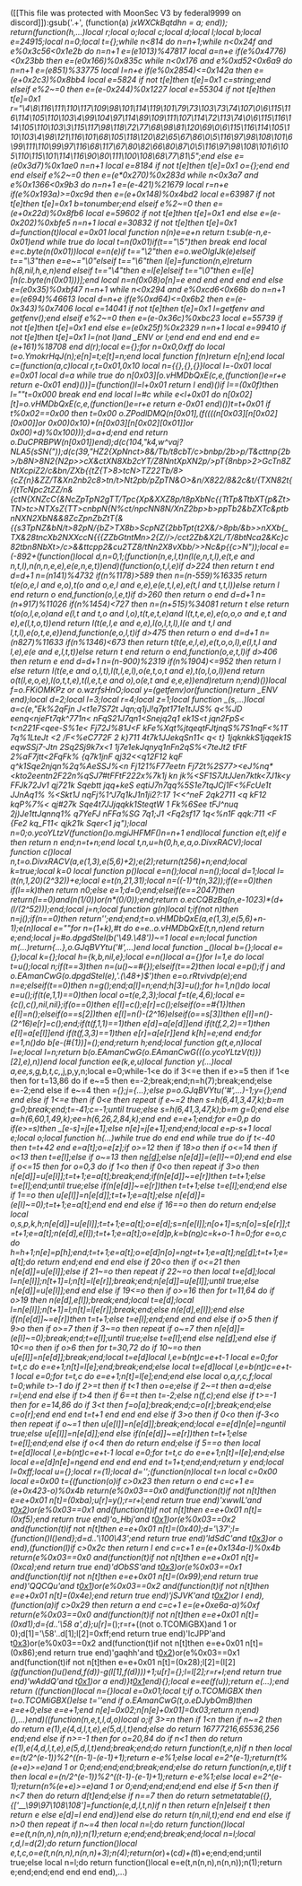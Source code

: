 ([[This file was protected with MoonSec V3 by federal9999 on discord]]):gsub('.+', (function(a) _jxWXCkBqtdhn = a; end)); return(function(h,...)local r;local o;local c;local d;local l;local b;local e=24915;local n=0;local t={};while n<814 do n=n+1;while n<0x24f and e%0x3c56<0x1e2b do n=n+1 e=(e*1013)%47817 local a=n+e if(e%0x4776)<0x23bb then e=(e*0x166)%0x835c while n<0x176 and e%0xd52<0x6a9 do n=n+1 e=(e*851)%33775 local l=n+e if(e%0x2854)<=0x142a then e=(e+0x2c3)%0x8bb4 local e=5824 if not t[e]then t[e]=0x1 c=string;end elseif e%2~=0 then e=(e-0x244)%0x1227 local e=55304 if not t[e]then t[e]=0x1 r="\4\8\116\111\110\117\109\98\101\114\119\101\79\73\103\73\74\107\0\6\115\116\114\105\110\103\4\99\104\97\114\89\109\111\107\114\72\113\74\0\6\115\116\114\105\110\103\3\115\117\98\118\72\77\68\98\81\120\69\0\6\115\116\114\105\110\103\4\98\121\116\101\68\105\118\120\82\65\67\86\0\5\116\97\98\108\101\6\99\111\110\99\97\116\68\117\67\80\82\66\80\87\0\5\116\97\98\108\101\6\105\110\115\101\114\116\90\80\111\100\108\68\77\81\5";end else e=(e*0x3d7)%0x1ae0 n=n+1 local e=8184 if not t[e]then t[e]=0x1 o={};end end end elseif e%2~=0 then e=(e*0x270)%0x283d while n<0x3a7 and e%0x1366<0x9b3 do n=n+1 e=(e-421)%21679 local r=n+e if(e%0x193a)>=0xc9d then e=(e+0x148)%0x4bd2 local e=63987 if not t[e]then t[e]=0x1 b=tonumber;end elseif e%2~=0 then e=(e+0x22d)%0x8fb6 local e=59602 if not t[e]then t[e]=0x1 end else e=(e-0x202)%0xbfe5 n=n+1 local e=30832 if not t[e]then t[e]=0x1 d=function(t)local e=0x01 local function n(n)e=e+n return t:sub(e-n,e-0x01)end while true do local t=n(0x01)if(t=="\5")then break end local e=c.byte(n(0x01))local e=n(e)if t=="\2"then e=o.weOIgIJk(e)elseif t=="\3"then e=e~="\0"elseif t=="\6"then l[e]=function(n,e)return h(8,nil,h,e,n)end elseif t=="\4"then e=l[e]elseif t=="\0"then e=l[e][n(c.byte(n(0x01)))];end local n=n(0x08)o[n]=e end end end end end else e=(e*0x35)%0xbf47 n=n+1 while n<0x294 and e%0xcd6<0x66b do n=n+1 e=(e*694)%46613 local d=n+e if(e%0xd64)<=0x6b2 then e=(e-0x343)%0x7406 local e=14041 if not t[e]then t[e]=0x1 l=getfenv and getfenv();end elseif e%2~=0 then e=(e-0x36c)%0xbc23 local e=55739 if not t[e]then t[e]=0x1 end else e=(e*0x25f)%0x2329 n=n+1 local e=99410 if not t[e]then t[e]=0x1 l=(not l)and _ENV or l;end end end end end e=(e+161)%18708 end d(r);local e={};for n=0x0,0xff do local t=o.YmokrHqJ(n);e[n]=t;e[t]=n;end local function f(n)return e[n];end local c=(function(a,c)local r,t=0x01,0x10 local n={{},{},{}}local l=-0x01 local e=0x01 local d=a while true do n[0x03][o.vHMDbQxE(c,e,(function()e=r+e return e-0x01 end)())]=(function()l=l+0x01 return l end)()if l==(0x0f)then l=""t=0x000 break end end local l=#c while e<l+0x01 do n[0x02][t]=o.vHMDbQxE(c,e,(function()e=r+e return e-0x01 end)())t=t+0x01 if t%0x02==0x00 then t=0x00 o.ZPodlDMQ(n[0x01],(f((((n[0x03][n[0x02][0x00]]or 0x00)*0x10)+(n[0x03][n[0x02][0x01]]or 0x00)+d)%0x100)));d=a+d;end end return o.DuCPRBPW(n[0x01])end);d(c(104,"k4,w^vaj?NLA5(sSN("));d(c(39,"HZ2{XpNnct>8&/Tb/t8cbT/c>bnbp/2b>p/T&cttnp{2b>/b8N>8N2{N2p>>cX&ctXN8Xb2cYT/Z8NntXpXN2p/>pT{8nbp>2>GcTn8ZNtXcpiZ2/c&bn/ZXb{{tZ{T>8>tcN>TZ22Tb/8>{cZ{n}&ZZ/T&Xn2nb2c8>tn/t>Nt2pb/pZpTN&O>&n/X822/8&2c&t/{TXN82t{/{tTcNpc2tZZ/n&{ctN{XNZcC{&NcZpTpN2gTT/Tpc{Xp&XXZ8*p/t8pXbNc{{TtTp&TtbXT{p&Zt>TN>tc>NTXsZ{TT>cnbpN{N%ct/npcNN8N/XnZ2bp>b>ppTb2&bZXTc&ptbnNXN2XbN&&8ZcZpnZbZtT{&{{s3TpNZ&bN/t>82pN/{bZ>TX8b>ScpNZ{2bbTpt{t2X&/>8pb/&b>>nXXb{_TX&28tncXb2N<XGnN>XXccN{{{ZZbGtntMn>2{Z//>/cct2Zb&X2L/T/8btNca2&Kc}c82tbn8NbXt>/c>&&ttcpp2&cu2TZ8/tNn2X8vXbb/>>Nc&p{{c>N"));local e=(-892+(function()local d,n=0,1;(function(n,e,l,t)n(l(e,n,t,l),e(t,e and n,t,l),n(n,n,e,e),e(e,n,e,t))end)(function(o,t,l,e)if d>224 then return t end d=d+1 n=(n*141)%4732 if(n%1178)>589 then n=(n-559)%16335 return t(e(o,e,l and e,o),t(o and o,e,l and e,e),e(e,t,l,e),e(t,l and t,t,l))else return l end return o end,function(o,l,e,t)if d>260 then return o end d=d+1 n=(n+917)%11026 if(n%1454)<727 then n=(n+515)%34081 return t else return t(o(o,l,e,o)and e(l,t and t,o and l,o),t(t,e,t,e)and l(t,t,e,e),e(o,o,o and e,t and e),e(l,t,o,t))end return l(t(e,l,e and e,e),l(o,l,t,l),l(e and t,l and l,t,l),e(o,t,e,e))end,function(e,o,l,t)if d>475 then return o end d=d+1 n=(n*827)%11633 if(n%1346)<673 then return t(t(e,e,l,e),e(t,o,o,l),e(l,t,l and l,e),e(e and e,l,t,t))else return t end return o end,function(o,e,t,l)if d>406 then return e end d=d+1 n=(n-900)%2319 if(n%1904)<=952 then return l else return l(t(e,e and o,l,t),l(t,l,e,l),o(e,t,o,t and e),t(o,l,o,l))end return o(t(l,e,o,e),l(o,t,t,e),t(l,e,t,e and o),o(e,t and e,e,e))end)return n;end)())local f=o.FKiOMKPz or o.wzrfsHnO;local y=(getfenv)or(function()return _ENV end);local d=2;local l=3;local r=4;local z=1;local function _(s,...)local a=c(e,"Ek%2qFjn J<t1e7S72t Jqn;q1jJ!q7pt171e1tJJS% q<%JD eenq<njeFt7qk^771n< nFqS21*J7qn1<Snejq2q1 ek1S<t jqn2FpS< t<n221F<qee-S%1e<  Fj72J%81J<F kFe%Xqt%jtqeqtFJtjnqS%7S1nqF<%1T 7q%1LteJt <2 /F<%eC772F 2 k}711 4t7k1JJekqSn11<  q< t} 1jqknkkS1jqqek1S eqwSSj7-Jtn 2Sq2Sj9k7x<1 1j7e1ekJqnyq1nFn2qS%<7teJt2 tFtF 2%aF7jtt<2FqFk% {q7k1jnF qj32<<q12F12 kqF q^k1Sqe2njqn%2q%AeSSJ%<n Fj121%F77eetn Fj72t%2S77><eJ%nq*<kto2eentn2F22n%qSJ7#tFFtF222x%7k1j kn jk%<SF1S7JtJJen7ktk<7J1k<y FFJk72Jv1 qj721k Sqebtt  jqq+keS eqtiJ7n7qq%5S1e7tqJCj1F<%FcUe1t JJnAq1% %<Skt1J nqFj%1^J7q1kJ1n1ji2?:17 1<<^neF 2qk2711 <q kF12 kqP%7%<  qj#27k Sqe4t7JJjqqkk1SteqtW 1  Fk%6See tFJ^nuq 2j)Je1ttJqnnq1% _q7YeFJ nFFa%SG 7q1;J1 <Fq2sf17 1q<%n1F qqk:711 <F {Fe2 kq_F11<  qjk21k Sqer<1  jq");local n=0;o.ycoYLtzV(function()o.mgiJHFMF()n=n+1 end)local function e(t,e)if e then return n end;n=t+n;end local t,n,u=h(0,h,e,a,o.DivxRACV);local function c()local n,t=o.DivxRACV(a,e(1,3),e(5,6)+2);e(2);return(t*256)+n;end;local k=true;local k=0 local function p()local e=n();local n=n();local d=1;local l=(t(n,1,20)*(2^32))+e;local e=t(n,21,31);local n=((-1)^t(n,32));if(e==0)then if(l==k)then return n*0;else e=1;d=0;end;elseif(e==2047)then return(l==0)and(n*(1/0))or(n*(0/0));end;return o.ecCQBzBq(n,e-1023)*(d+(l/(2^52)));end;local j=n;local function g(n)local t;if(not n)then n=j();if(n==0)then return'';end;end;t=o.vHMDbQxE(a,e(1,3),e(5,6)+n-1);e(n)local e=""for n=(1+k),#t do e=e..o.vHMDbQxE(t,n,n)end return e;end;local j=#o.dpgdStel(b('\49.\48'))~=1 local e=n;local function m(...)return{...},o.GJqBVYtu('#',...)end local function _()local b={};local e={};local k={};local h={k,b,nil,e};local e=n()local a={}for l=1,e do local t=u();local n;if(t==3)then n=(u()~=#{});elseif(t==2)then local e=p();if j and o.EAmanCwG(o.dpgdStel(e),'.(\48+)$')then e=o.rRtvivdp(e);end n=e;elseif(t==0)then n=g();end;a[l]=n;end;h[3]=u();for h=1,n()do local e=u();if(t(e,1,1)==0)then local o=t(e,2,3);local f=t(e,4,6);local e={c(),c(),nil,nil};if(o==0)then e[l]=c();e[r]=c();elseif(o==#{1})then e[l]=n();elseif(o==s[2])then e[l]=n()-(2^16)elseif(o==s[3])then e[l]=n()-(2^16)e[r]=c();end;if(t(f,1,1)==1)then e[d]=a[e[d]]end if(t(f,2,2)==1)then e[l]=a[e[l]]end if(t(f,3,3)==1)then e[r]=a[e[r]]end k[h]=e;end end;for e=1,n()do b[e-(#{1})]=_();end;return h;end;local function g(t,e,n)local l=e;local l=n;return b(o.EAmanCwG(o.EAmanCwG(({o.ycoYLtzV(t)})[2],e),n))end local function ee(k,e,u)local function y(...)local a,ee,s,g,b,t,c,_,j,p,y,n;local e=0;while-1<e do if 3<=e then if e>=5 then if 1<e then for t=13,86 do if e~=5 then e=-2;break;end;n=h(7);break;end;else e=-2;end else if e~=4 then _={};j={...};else p=o.GJqBVYtu('#',...)-1;y={};end end else if 1<=e then if 0<e then repeat if e~=2 then s=h(6,41,3,47,k);b=m g=0;break;end;t=-41;c=-1;until true;else s=h(6,41,3,47,k);b=m g=0;end else a=h(6,60,1,49,k);ee=h(6,26,2,84,k);end end e=e+1;end;for e=0,p do if(e>=s)then _[e-s]=j[e+1];else n[e]=j[e+1];end;end;local e=p-s+1 local e;local o;local function h(...)while true do end end while true do if t<-40 then t=t+42 end e=a[t];o=e[z];if o>=12 then if 18>o then if o<=14 then if o<13 then t=e[l];else if o~=13 then n[e[d]]();else n[e[d]]=(e[l]~=0);end end else if o<=15 then for o=0,3 do if 1<o then if 0<o then repeat if 3>o then n[e[d]]=u[e[l]];t=t+1;e=a[t];break;end;if(n[e[d]]~=e[r])then t=t+1;else t=e[l];end;until true;else if(n[e[d]]~=e[r])then t=t+1;else t=e[l];end;end else if 1==o then u[e[l]]=n[e[d]];t=t+1;e=a[t];else n[e[d]]=(e[l]~=0);t=t+1;e=a[t];end end end else if 16==o then do return end;else local o,s,p,k,h;n[e[d]]=u[e[l]];t=t+1;e=a[t];o=e[d];s=n[e[l]];n[o+1]=s;n[o]=s[e[r]];t=t+1;e=a[t];n(e[d],e[l]);t=t+1;e=a[t];o=e[d]p,k=b(n[o](f(n,o+1,e[l])))c=k+o-1 h=0;for e=o,c do h=h+1;n[e]=p[h];end;t=t+1;e=a[t];o=e[d]n[o]=n[o](f(n,o+1,c))t=t+1;e=a[t];n[e[d]]();t=t+1;e=a[t];do return end;end end end else if 20<o then if o<=21 then n[e[d]]=u[e[l]];else if 21~=o then repeat if 22~=o then local t=e[d];local l=n[e[l]];n[t+1]=l;n[t]=l[e[r]];break;end;n[e[d]]=u[e[l]];until true;else n[e[d]]=u[e[l]];end end else if 19<=o then if o>=16 then for t=11,64 do if o>19 then n(e[d],e[l]);break;end;local t=e[d];local l=n[e[l]];n[t+1]=l;n[t]=l[e[r]];break;end;else n(e[d],e[l]);end else if(n[e[d]]~=e[r])then t=t+1;else t=e[l];end;end end end else if o>5 then if 9>o then if o>=7 then if 3~=o then repeat if o~=7 then n[e[d]]=(e[l]~=0);break;end;t=e[l];until true;else t=e[l];end else n[e[d]]();end else if 10<=o then if o>6 then for t=30,72 do if 10~=o then u[e[l]]=n[e[d]];break;end;local t=e[d]local l,e=b(n[t](f(n,t+1,e[l])))c=e+t-1 local e=0;for t=t,c do e=e+1;n[t]=l[e];end;break;end;else local t=e[d]local l,e=b(n[t](f(n,t+1,e[l])))c=e+t-1 local e=0;for t=t,c do e=e+1;n[t]=l[e];end;end else local o,a,r,c,f;local t=0;while t>-1 do if 2>=t then if t<1 then o=e;else if 2~=t then a=d;else r=l;end end else if t>4 then if 6==t then t=-2;else n(f,c);end else if t>=-1 then for e=14,86 do if 3<t then f=o[a];break;end;c=o[r];break;end;else c=o[r];end end end t=t+1 end end end else if 3>o then if 0<o then if-3<o then repeat if o~=1 then u[e[l]]=n[e[d]];break;end;local e=e[d]n[e]=n[e](f(n,e+1,c))until true;else u[e[l]]=n[e[d]];end else if(n[e[d]]~=e[r])then t=t+1;else t=e[l];end;end else if o<4 then do return end;else if 5==o then local t=e[d]local l,e=b(n[t](f(n,t+1,e[l])))c=e+t-1 local e=0;for t=t,c do e=e+1;n[t]=l[e];end;else local e=e[d]n[e]=n[e](f(n,e+1,c))end end end end end t=1+t;end;end;return y end;local l=0xff;local u={};local r=(1);local d='';(function(n)local t=n local c=0x00 local e=0x00 t={(function(o)if c>0x23 then return o end c=c+1 e=(e+0x423-o)%0x4b return(e%0x03==0x0 and(function(t)if not n[t]then e=e+0x01 n[t]=(0xba);u[r]=y();r=r+l;end return true end)'xwwIL'and t[0x2](0x224+o))or(e%0x03==0x1 and(function(t)if not n[t]then e=e+0x01 n[t]=(0xf5);end return true end)'o_Hbj'and t[0x1](o+0x91))or(e%0x03==0x2 and(function(t)if not n[t]then e=e+0x01 n[t]=(0x40);d='\37';l={function()l()end};d=d..'\100\43';end return true end)'ldSdC'and t[0x3](o+0x30b))or o end),(function(l)if c>0x2c then return l end c=c+1 e=(e+0x134a-l)%0x4b return(e%0x03==0x0 and(function(t)if not n[t]then e=e+0x01 n[t]=(0xca);end return true end)'dObSS'and t[0x3](0x155+l))or(e%0x03==0x1 and(function(t)if not n[t]then e=e+0x01 n[t]=(0x99);end return true end)'QQCQu'and t[0x1](l+0x14c))or(e%0x03==0x2 and(function(t)if not n[t]then e=e+0x01 n[t]=(0x4e);end return true end)'jSJVK'and t[0x2](l+0x12a))or l end),(function(a)if c>0x29 then return a end c=c+1 e=(e+0xe6a-a)%0xf return(e%0x03==0x0 and(function(t)if not n[t]then e=e+0x01 n[t]=(0xd1);d={d..'\58 a',d};u[r]=_();r=r+((not o.TCOMiGBX)and 1 or 0);d[1]='\58'..d[1];l[2]=0xff;end return true end)'IcJPP'and t[0x3](0x2b9+a))or(e%0x03==0x2 and(function(t)if not n[t]then e=e+0x01 n[t]=(0x86);end return true end)'gaqhh'and t[0x2](a+0x110))or(e%0x03==0x1 and(function(t)if not n[t]then e=e+0x01 n[t]=(0x28);l[2]=(l[2]*(g(function()u()end,f(d))-g(l[1],f(d))))+1;u[r]={};l=l[2];r=r+l;end return true end)'wAddQ'and t[0x1](a+0x189))or a end)}t[0x1](0x11a4)end){};local e=ee(f(u));return e(...);end return _((function()local n={}local e=0x01;local t;if o.TCOMiGBX then t=o.TCOMiGBX(_)else t=''end if o.EAmanCwG(t,o.eDJybOmB)then e=e+0;else e=e+1;end n[e]=0x02;n[n[e]+0x01]=0x03;return n;end)(),...)end)((function(n,e,t,l,d,o)local o;if 3>=n then if 1<n then if n~=2 then do return e(1),e(4,d,l,t,e),e(5,d,l,t)end;else do return 16777216,65536,256 end;end else if n>=-1 then for o=20,84 do if n<1 then do return e(1),e(4,d,l,t,e),e(5,d,l,t)end;break;end;do return function(t,e,n)if n then local e=(t/2^(e-1))%2^((n-1)-(e-1)+1);return e-e%1;else local e=2^(e-1);return(t%(e+e)>=e)and 1 or 0;end;end;end;break;end;else do return function(n,e,t)if t then local e=(n/2^(e-1))%2^((t-1)-(e-1)+1);return e-e%1;else local e=2^(e-1);return(n%(e+e)>=e)and 1 or 0;end;end;end;end end else if 5<n then if n<7 then do return d[t]end;else if n==7 then do return setmetatable({},{['__\99\97\108\108']=function(e,d,l,t,n)if n then return e[n]elseif t then return e else e[d]=l end end})end else do return t(n,nil,t);end end end else if n>0 then repeat if n~=4 then local n=l;do return function()local e=e(t,n(n,n),n(n,n));n(1);return e;end;end;break;end;local n=l;local r,d,l=d(2);do return function()local e,t,c,o=e(t,n(n,n),n(n,n)+3);n(4);return(o*r)+(c*d)+(t*l)+e;end;end;until true;else local n=l;do return function()local e=e(t,n(n,n),n(n,n));n(1);return e;end;end;end end end end),...)
